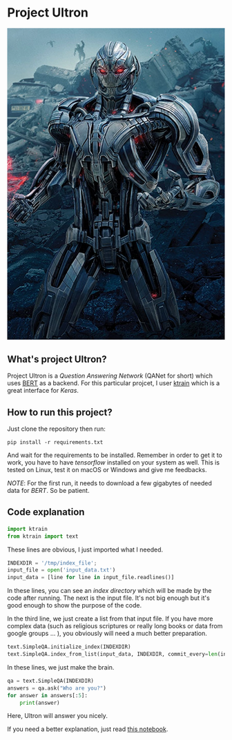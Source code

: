 # Project Ultron

![Ultron](Ultron.webp)

## What's project Ultron? 

Project Ultron is a _Question Answering Network_ (QANet for short) which uses [BERT](https://en.wikipedia.org/wiki/BERT_(language_model)) as a backend. For this particular projcet, I user [ktrain](https://github.com/amaiya/ktrain) which is a great interface for _Keras_. 

## How to run this project? 

Just clone the repository then run: 

```
pip install -r requirements.txt
```

And wait for the requirements to be installed. Remember in order to get it to work, you have to have _tensorflow_ installed on your system as well. This is tested on Linux, test it on macOS or Windows and give me feedbacks. 

_NOTE_: For the first run, it needs to download a few gigabytes of needed data for _BERT_. So be patient. 

## Code explanation

```python
import ktrain
from ktrain import text
``` 

These lines are obvious, I just imported what I needed. 

```python
INDEXDIR = '/tmp/index_file'; 
input_file = open('input_data.txt')
input_data = [line for line in input_file.readlines()]
``` 

In these lines, you can see an _index directory_ which will be made by the code after running. The next is the input file. It's not big enough but it's good enough to show the purpose of the code. 

In the third line, we just create a list from that input file. If you have more complex data (such as religious scriptures or really long books or data from google groups ... ), you obviously will need a much better preparation. 

```python
text.SimpleQA.initialize_index(INDEXDIR)
text.SimpleQA.index_from_list(input_data, INDEXDIR, commit_every=len(input_data), multisegment=True, procs=4, breakup_docs=True)
``` 

In these lines, we just make the brain. 

```python
qa = text.SimpleQA(INDEXDIR)
answers = qa.ask("Who are you?")
for answer in answers[:5]:
    print(answer)
```

Here, Ultron will answer you nicely. 

If you need a better explanation, just read [this notebook](https://github.com/amaiya/ktrain/blob/master/examples/text/question_answering_with_bert.ipynb). 
